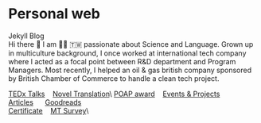 # Personal web 
Jekyll Blog\
Hi there :wave: I am :woman_technologist: :taiwan: passionate about Science and Language. Grown up in multiculture background, I once worked at international tech company where I acted as a focal point between R&D department and Program Managers. Most recently, I helped an oil & gas british company sponsored by British Chamber of Commerce to handle a clean tech project.

[TEDx Talks](https://www.ted.com/profiles/3699807/translator) &nbsp; &nbsp;[Novel Translation](https://issuu.com/avaruan/docs/_______________)\
[POAP award](https://www.gitpoap.io/p/0xd777e838ca719946e4bf6d65a48f0a49ad6fab1c) &nbsp; &nbsp;[Events & Projects](https://ava517.github.io/Attended.html)\
[Articles](https://ava517.medium.com) &nbsp; &nbsp; &nbsp;[Goodreads](https://www.goodreads.com/user/show/44009437-ava-ruan)\
[Certificate](https://ava517.github.io/Certificates.html) &nbsp; &nbsp;[MT Survey](https://ava517.github.io/Survey.html)\
